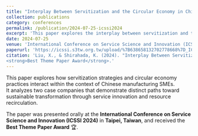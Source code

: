 ```yaml
---
title: "Interplay Between Servitization and the Circular Economy in Chinese Manufacturing SMEs: Analysis of Two Cases"
collection: publications
category: conferences
permalink: /publication/2024-07-25-icssi2024
excerpt: 'This paper explores the interplay between servitization and the circular economy through two case studies of Chinese manufacturing SMEs.'
date: 2024-07-25
venue: 'International Conference on Service Science and Innovation (ICSSI 2024)'
paperurl: 'https://icssi.s3tw.org.tw/upload/%7B638658132702778668%7D_ICSSI_2024_Best_Theme_Paper_Award.pdf'
citation: 'Liu, X., & Shirahada, K. (2024). "Interplay Between Servitization and the Circular Economy in Chinese Manufacturing SMEs: Analysis of Two Cases." <i>International Conference on Service Science and Innovation (ICSSI 2024)</i>, Taiwan. Paper ID 24. Oral Presentation. 
<strong>Best Theme Paper Award</strong>.'
---
```


This paper explores how servitization strategies and circular economy practices interact within the context of Chinese manufacturing SMEs.  
It analyzes two case companies that demonstrate distinct paths toward sustainable transformation through service innovation and resource recirculation.

The paper was presented orally at the **International Conference on Service Science and Innovation (ICSSI 2024)** in **Taipei, Taiwan**, and received the **Best Theme Paper Award** 🏆.

